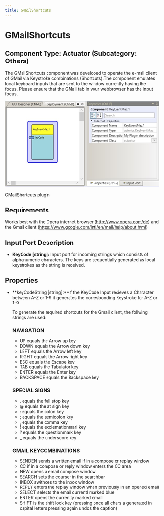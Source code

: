 ```yaml
---
title: GMailShortcuts
---
```


# GMailShortcuts

## Component Type: Actuator (Subcategory: Others)

The GMailShortcuts component was developed to operate the e-mail client of GMail via Keystroke combinations (Shortcuts).The component emulates local keyboard inputs that are sent to the window currently having the focus. Please ensure that the GMail tab in your webbrowser has the input focus.

![Screenshot: GMailShortcuts plugin](img/gmailshortcuts.jpg "Screenshot: GMailShortcuts plugin")

GMailShortcuts plugin

## Requirements

Works best with the Opera internet browser (http://www.opera.com/de) and the Gmail client (https://www.google.com/intl/en/mail/help/about.html)

## Input Port Description

*   **KeyCode \[string\]:** Input port for incoming strings which consists of alphanumeric characters. The keys are sequentially generated as local keystrokes as the string is received.

## Properties

*   **keyCodeString \[string\]:**If the KeyCode Input recieves a Character between A-Z or 1-9 it generates the corresbonding Keystroke for A-Z or 1-9.
    
    To generate the required shortcuts for the Gmail client, the follwing strings are used:
    
    ### NAVIGATION
    
    *   UP equals the Arrow up key
    *   DOWN equals the Arrow down key
    *   LEFT equals the Arrow left key
    *   RIGHT equals the Arrow right key
    *   ESC equals the Escape key
    *   TAB equals the Tabulator key
    *   ENTER equals the Enter key
    *   BACKSPACE equals the Backspace key
    
    ### SPECIAL SIGNS
    
    *   . equals the full stop key
    *   @ equals the at sign key
    *   : equals the colon key
    *   ; equals the semicolon key
    *   , equals the comma key
    *   ! equals the exclemationmarl key
    *   ? equals the questionmark key
    *   \_ equals the underscore key
    
    ### GMAIL KEYCOMBINATIONS
    
    *   SENDEN sends a written email if in a compose or replay window
    *   CC if in a compose or reply window enters the CC area
    *   NEW opens a email compose window
    *   SEARCH sets the courser in the searchbar
    *   INBOX swithces to the inbox window
    *   REPLY enters the replay window when previously in an opened email
    *   SELECT selects the email currentl marked blue
    *   ENTER opens the currently marked email
    *   SHIFT is the shift lock key (pressing once all chars a generated in capital letters pressing again undos the caption)